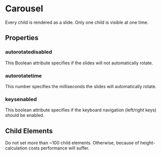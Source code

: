 # Carousel

Every child is rendered as a slide. Only one child is visible at one time.

## Properties

### autorotatedisabled

This Boolean attribute specifies if the slides will not automatically rotate.

### autorotatetime

This number specifies the milliseconds the slides will automatically rotate.

### keysenabled

This boolean attribute specifies if the keyboard navigation (left/right keys) should be enabled.

## Child Elements

Do not set more than ~100 child elements. Otherwise, because of height-calculation costs performance will suffer.
